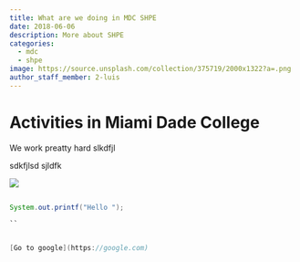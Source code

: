```yaml
---
title: What are we doing in MDC SHPE
date: 2018-06-06
description: More about SHPE
categories:
  - mdc
  - shpe
image: https://source.unsplash.com/collection/375719/2000x1322?a=.png
author_staff_member: 2-luis
---
```



# Activities in Miami Dade College 

We work preatty hard
slkdfjl

sdkfjlsd
sjldfk



![](https://se-infra-imageserver2.azureedge.net/clink/images/20ad6026-df4e-49b4-82d3-1f6569d21c2a5ae525c8-6147-42ff-98a3-c10e9687ed8d.jpg?preset=large-h)


```java

System.out.printf("Hello ");

``


[Go to google](https://google.com)
